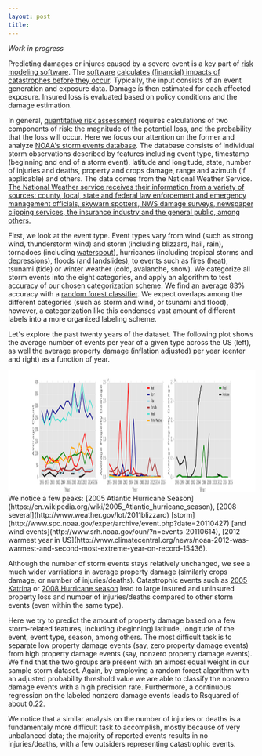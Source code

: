 ```yaml
---
layout: post
title: 
---
```


*Work in progress*

Predicting damages or injures caused by a severe event is a key part of [risk modeling software](https://en.wikipedia.org/wiki/Catastrophe_modeling).
The [software](https://en.wikipedia.org/wiki/HAZUS) 
[calculates](http://www.oasislmf.org/) [(financial) impacts of catastrophes before they occur](http://www.air-worldwide.com/Models/About-Catastrophe-Modeling/).
Typically, the input consists of an event generation and exposure data. 
Damage is then estimated for each affected exposure.
Insured loss is evaluated based on policy conditions and the damage estimation.

In general, [quantitative risk assessment](https://en.wikipedia.org/wiki/Risk_assessment)
requires calculations of two components of risk: 
the magnitude of the potential loss, and the probability that the loss will occur.
Here we focus our attention on the former and analyze 
[NOAA's storm events database](http://www.ncdc.noaa.gov/stormevents/ftp.jsp).
The database consists of individual storm observations described by features including event type, timestamp (beginning and
end of a storm event), latitude and longitude, state, number of injuries and deaths, property and crops damage,
range and azimuth (if applicable) and others.
The data comes from the National Weather Service. [The National Weather service receives their information from a variety of sources: county, local, state and federal law enforcement and emergency management officials, skywarn spotters, NWS damage surveys, newspaper clipping services, the insurance industry and the general public, among others.](http://www.ncdc.noaa.gov/stormevents/faq.jsp)

First, we look at the event type. Event types vary from wind (such as 
strong wind, thunderstorm wind) and storm (including blizzard, hail, rain), 
tornadoes (including [waterspout](https://en.wikipedia.org/wiki/Waterspout)),
hurricanes (including tropical storms and depressions), floods (and landslides), to events such as fires (heat), 
tsunami (tide) or winter weather (cold, avalanche, snow).
We categorize all storm events into the eight categories, and apply an algorithm
to test accuracy of our chosen categorization scheme.
We find an average 83% accuracy with a [random forest classifier](http://scikit-learn.org/stable/modules/generated/sklearn.ensemble.RandomForestClassifier.html).
We expect overlaps among the different categories (such as storm and wind, or 
tsunami and flood), however, 
a categorization like this condenses vast amount of different labels
 into a more organized labeling scheme.

Let's explore the past twenty years of the dataset. The following plot shows the average number of events per year of a given type across the US (left), as well the average property damage (inflation adjusted) per year 
(center and right) as a function of year. 
<!-- ![Count_property_vs_year](/images/Storms/stormcount_propertyyear.png =250x)-->
<img src="/images/Storms/stormcount_propertyyear.png" width="3500" height="250" />   
We notice a few peaks: 
[2005 Atlantic Hurricane Season](https://en.wikipedia.org/wiki/2005_Atlantic_hurricane_season),
[2008 several](http://www.weather.gov/lot/2011blizzard) [storm](http://www.spc.noaa.gov/exper/archive/event.php?date=20110427) 
[and wind events](http://www.srh.noaa.gov/oun/?n=events-20110614),
[2012 warmest year in US](http://www.climatecentral.org/news/noaa-2012-was-warmest-and-second-most-extreme-year-on-record-15436).

Although the number of storm events stays relatively unchanged, we see a much wider varriations in average property damage
(similarly crops damage, or number of injuries/deaths). 
Catastrophic events such as [2005 Katrina](https://en.wikipedia.org/wiki/Hurricane_Katrina)
or [2008 Hurricane season](https://en.wikipedia.org/wiki/2008_Atlantic_hurricane_season)
lead to large insured and uninsured property loss and number of injuries/deaths
compared to other storm events (even within the same type).

Here we try to predict the amount of property damage based on a few storm-related features, 
including (beginning) latitude,
longitude of the event, event type, season, among others.
The most difficult task is to separate low property damage events (say, zero property damage events) 
from high property damage events (say, nonzero property damage events).
We find that the two groups are present with an almost equal weight in our sample storm dataset.
Again, by employing a random forest algorithm with an adjusted probability threshold value we are able to 
classify the nonzero damage events with a high precision rate. Furthermore, a continuous regression on the labeled nonzero damage events leads to Rsquared of about 0.22.
<!-- Learning curve-->
We notice that a similar analysis on the number of injuries or deaths is a fundamentaly more difficult task to accomplish,
mostly because of very unbalanced data; 
the majority of reported events results in no injuries/deaths, with a few outsiders representing catastrophic events.

<!-- Lastly, app for simple predictor-->
<!-- app prediction alg. for damages-->














